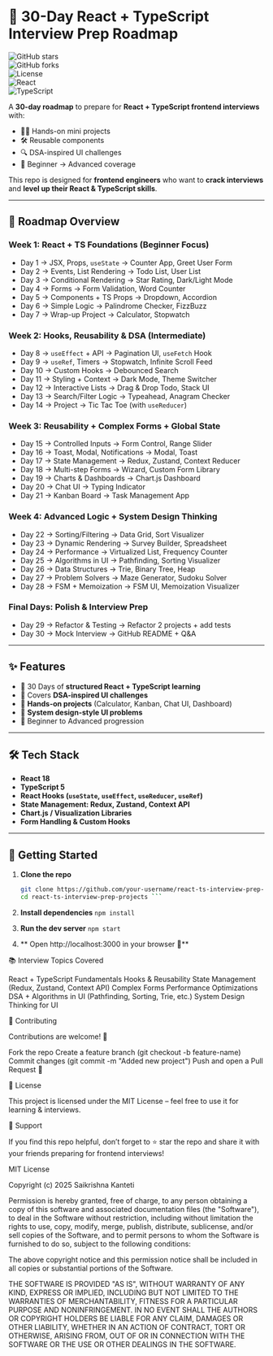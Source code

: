 # 🚀 30-Day React + TypeScript Interview Prep Roadmap  

![GitHub stars](https://img.shields.io/github/stars/your-username/react-ts-interview-prep-projects?style=social)  
![GitHub forks](https://img.shields.io/github/forks/your-username/react-ts-interview-prep-projects?style=social)  
![License](https://img.shields.io/badge/license-MIT-green)  
![React](https://img.shields.io/badge/React-18-blue?logo=react)  
![TypeScript](https://img.shields.io/badge/TypeScript-5-blue?logo=typescript)  

A **30-day roadmap** to prepare for **React + TypeScript frontend interviews** with:  
- 🧑‍💻 Hands-on mini projects  
- 🛠️ Reusable components  
- 🔍 DSA-inspired UI challenges  
- 🎯 Beginner → Advanced coverage  

This repo is designed for **frontend engineers** who want to **crack interviews** and **level up their React & TypeScript skills**.  

---

## 📅 Roadmap Overview  

### Week 1: React + TS Foundations (Beginner Focus)
- Day 1 → JSX, Props, `useState` → Counter App, Greet User Form  
- Day 2 → Events, List Rendering → Todo List, User List  
- Day 3 → Conditional Rendering → Star Rating, Dark/Light Mode  
- Day 4 → Forms → Form Validation, Word Counter  
- Day 5 → Components + TS Props → Dropdown, Accordion  
- Day 6 → Simple Logic → Palindrome Checker, FizzBuzz  
- Day 7 → Wrap-up Project → Calculator, Stopwatch  

### Week 2: Hooks, Reusability & DSA (Intermediate)
- Day 8 → `useEffect` + API → Pagination UI, `useFetch` Hook  
- Day 9 → `useRef`, Timers → Stopwatch, Infinite Scroll Feed  
- Day 10 → Custom Hooks → Debounced Search  
- Day 11 → Styling + Context → Dark Mode, Theme Switcher  
- Day 12 → Interactive Lists → Drag & Drop Todo, Stack UI  
- Day 13 → Search/Filter Logic → Typeahead, Anagram Checker  
- Day 14 → Project → Tic Tac Toe (with `useReducer`)  

### Week 3: Reusability + Complex Forms + Global State
- Day 15 → Controlled Inputs → Form Control, Range Slider  
- Day 16 → Toast, Modal, Notifications → Modal, Toast  
- Day 17 → State Management → Redux, Zustand, Context Reducer  
- Day 18 → Multi-step Forms → Wizard, Custom Form Library  
- Day 19 → Charts & Dashboards → Chart.js Dashboard  
- Day 20 → Chat UI → Typing Indicator  
- Day 21 → Kanban Board → Task Management App  

### Week 4: Advanced Logic + System Design Thinking
- Day 22 → Sorting/Filtering → Data Grid, Sort Visualizer  
- Day 23 → Dynamic Rendering → Survey Builder, Spreadsheet  
- Day 24 → Performance → Virtualized List, Frequency Counter  
- Day 25 → Algorithms in UI → Pathfinding, Sorting Visualizer  
- Day 26 → Data Structures → Trie, Binary Tree, Heap  
- Day 27 → Problem Solvers → Maze Generator, Sudoku Solver  
- Day 28 → FSM + Memoization → FSM UI, Memoization Visualizer  

### Final Days: Polish & Interview Prep
- Day 29 → Refactor & Testing → Refactor 2 projects + add tests  
- Day 30 → Mock Interview → GitHub README + Q&A  

---

## ✨ Features
- 🔹 30 Days of **structured React + TypeScript learning**  
- 🔹 Covers **DSA-inspired UI challenges**  
- 🔹 **Hands-on projects** (Calculator, Kanban, Chat UI, Dashboard)  
- 🔹 **System design-style UI problems**  
- 🔹 Beginner to Advanced progression  

---

## 🛠️ Tech Stack
- **React 18**  
- **TypeScript 5**  
- **React Hooks (`useState`, `useEffect`, `useReducer`, `useRef`)**  
- **State Management: Redux, Zustand, Context API**  
- **Chart.js / Visualization Libraries**  
- **Form Handling & Custom Hooks**  

---

## 🚀 Getting Started  

1. **Clone the repo**
   ```bash
   git clone https://github.com/your-username/react-ts-interview-prep-projects.git
   cd react-ts-interview-prep-projects ```
2. **Install dependencies**
  ```npm install ```

3. **Run the dev server**
  ```npm start ```

4. ** Open http://localhost:3000 in your browser 🎉**


📚 Interview Topics Covered

React + TypeScript Fundamentals
Hooks & Reusability
State Management (Redux, Zustand, Context API)
Complex Forms
Performance Optimizations
DSA + Algorithms in UI (Pathfinding, Sorting, Trie, etc.)
System Design Thinking for UI

🤝 Contributing

Contributions are welcome! 🚀

Fork the repo
Create a feature branch (git checkout -b feature-name)
Commit changes (git commit -m "Added new project")
Push and open a Pull Request 🎉

📜 License

This project is licensed under the MIT License – feel free to use it for learning & interviews.

🌟 Support

If you find this repo helpful, don’t forget to ⭐ star the repo and share it with your friends preparing for frontend interviews!


MIT License

Copyright (c) 2025 Saikrishna Kanteti

Permission is hereby granted, free of charge, to any person obtaining a copy
of this software and associated documentation files (the "Software"), to deal
in the Software without restriction, including without limitation the rights
to use, copy, modify, merge, publish, distribute, sublicense, and/or sell
copies of the Software, and to permit persons to whom the Software is
furnished to do so, subject to the following conditions:

The above copyright notice and this permission notice shall be included in all
copies or substantial portions of the Software.

THE SOFTWARE IS PROVIDED "AS IS", WITHOUT WARRANTY OF ANY KIND, EXPRESS OR
IMPLIED, INCLUDING BUT NOT LIMITED TO THE WARRANTIES OF MERCHANTABILITY,
FITNESS FOR A PARTICULAR PURPOSE AND NONINFRINGEMENT. IN NO EVENT SHALL THE
AUTHORS OR COPYRIGHT HOLDERS BE LIABLE FOR ANY CLAIM, DAMAGES OR OTHER
LIABILITY, WHETHER IN AN ACTION OF CONTRACT, TORT OR OTHERWISE, ARISING FROM,
OUT OF OR IN CONNECTION WITH THE SOFTWARE OR THE USE OR OTHER DEALINGS IN THE
SOFTWARE.

